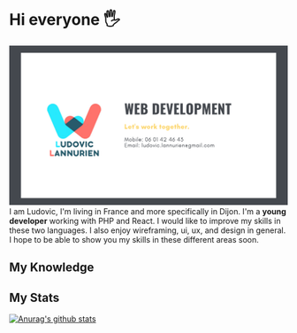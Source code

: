 # Hi everyone  &#128400;
![My picture](https://github.com/ludovic-lannurien/ludovic-lannurien/blob/master/my-banner.png)
I am Ludovic, I'm living in France and more specifically in Dijon. I'm a **young developer** working with PHP and React. I would like to improve my skills in these two languages.
I also enjoy wireframing, ui, ux, and design in general.<br>
I hope to be able to show you my skills in these different areas soon.

## My Knowledge

## My Stats
[![Anurag's github stats](https://github-readme-stats.vercel.app/api?username=ludovic-lannurien)](https://github.com/anuraghazra/github-readme-stats)

